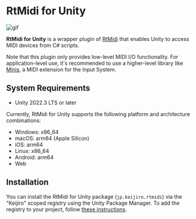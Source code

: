# RtMidi for Unity

![gif](https://github.com/user-attachments/assets/d1387fa6-a3a2-416e-99c7-e9db17df6923)

**RtMidi for Unity** is a wrapper plugin of [RtMidi] that enables Unity to
access MIDI devices from C# scripts.

[RtMidi]: https://github.com/thestk/rtmidi

Note that this plugin only provides low-level MIDI I/O functionality. For
application-level use, it's recommended to use a higher-level library like
[Minis], a MIDI extension for the Input System.

[Minis]: https://github.com/keijiro/Minis

## System Requirements

- Unity 2022.3 LTS or later

Currently, RtMidi for Unity supports the following platform and architecture
combinations:

- Windows: x86_64
- macOS: arm64 (Apple Silicon)
- iOS: arm64
- Linux: x86_64
- Android: arm64
- Web

## Installation

You can install the RtMidi for Unity package (`jp.keijiro.rtmidi`) via the
"Keijiro" scoped registry using the Unity Package Manager. To add the registry
to your project, follow [these instructions].

[these instructions]:
  https://gist.github.com/keijiro/f8c7e8ff29bfe63d86b888901b82644c
